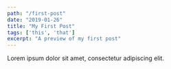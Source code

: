 ```yaml
---
path: "/first-post"
date: "2019-01-26"
title: "My First Post"
tags: ['this', 'that']
excerpt: "A preview of my first post"
---
```


Lorem ipsum dolor sit amet, consectetur adipiscing elit.

